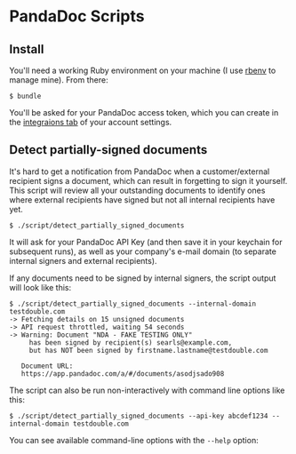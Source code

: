 # PandaDoc Scripts

## Install

You'll need a working Ruby environment on your machine (I use
[rbenv](https://github.com/rbenv/rbenv) to manage mine). From there:

```
$ bundle
```

You'll be asked for your PandaDoc access token, which you can create in the
[integraions tab](https://app.pandadoc.com/a/#/settings/integrations/) of your
account settings.

## Detect partially-signed documents

It's hard to get a notification from PandaDoc when a customer/external recipient
signs a document, which can result in forgetting to sign it yourself. This
script will review all your outstanding documents to identify ones where
external recipients have signed but not all internal recipients have yet.

```
$ ./script/detect_partially_signed_documents
```

It will ask for your PandaDoc API Key (and then save it in your keychain
for subsequent runs), as well as your company's e-mail domain (to separate
internal signers and external recipients).

If any documents need to be signed by internal signers, the script output
will look like this:

```
$ ./script/detect_partially_signed_documents --internal-domain testdouble.com
-> Fetching details on 15 unsigned documents
-> API request throttled, waiting 54 seconds
-> Warning: Document "NDA - FAKE TESTING ONLY"
     has been signed by recipient(s) searls@example.com,
     but has NOT been signed by firstname.lastname@testdouble.com

   Document URL:
   https://app.pandadoc.com/a/#/documents/asodjsado908
```

The script can also be run non-interactively with command line options like this:

```
$ ./script/detect_partially_signed_documents --api-key abcdef1234 --internal-domain testdouble.com
```

You can see available command-line options with the `--help` option:
